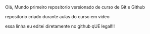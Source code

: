 Olá, Mundo
 primeiro repositorio versionado de curso de Git e Github

repositorio criado durante aulas do curso em video

essa linha eu editei diretamente no github qUE legal!!!
